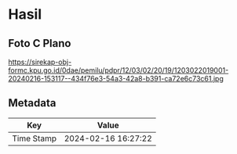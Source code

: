 # Hasil

## Foto C Plano

https://sirekap-obj-formc.kpu.go.id/0dae/pemilu/pdpr/12/03/02/20/19/1203022019001-20240216-153117--434f76e3-54a3-42a8-b391-ca72e6c73c61.jpg


## Metadata

| Key        | Value               |
| ---------- | ------------------- |
| Time Stamp | 2024-02-16 16:27:22 |



